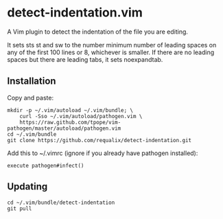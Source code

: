 # detect-indentation.vim

A Vim plugin to detect the indentation of the file you are editing.

It sets sts st and sw to the number minimum number of leading spaces on any of
the first 100 lines or 8, whichever is smaller. If there are no leading spaces
but there are leading tabs, it sets noexpandtab.

## Installation

Copy and paste:

    mkdir -p ~/.vim/autoload ~/.vim/bundle; \
        curl -Sso ~/.vim/autoload/pathogen.vim \
        https://raw.github.com/tpope/vim-pathogen/master/autoload/pathogen.vim
    cd ~/.vim/bundle
    git clone https://github.com/requalix/detect-indentation.git

Add this to ~/.vimrc (ignore if you already have pathogen installed):

    execute pathogen#infect()

## Updating

    cd ~/.vim/bundle/detect-indentation
    git pull
